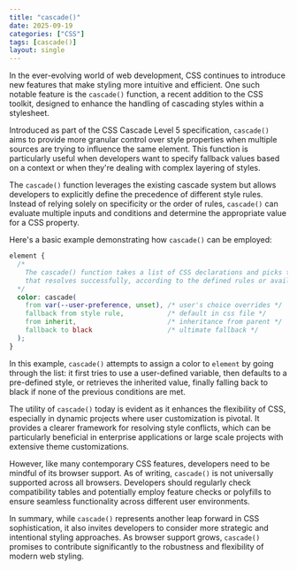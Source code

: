 ```yaml
---
title: "cascade()"
date: 2025-09-19
categories: ["CSS"]
tags: [cascade()]
layout: single
---
```


In the ever-evolving world of web development, CSS continues to introduce new features that make styling more intuitive and efficient. One such notable feature is the `cascade()` function, a recent addition to the CSS toolkit, designed to enhance the handling of cascading styles within a stylesheet.

Introduced as part of the CSS Cascade Level 5 specification, `cascade()` aims to provide more granular control over style properties when multiple sources are trying to influence the same element. This function is particularly useful when developers want to specify fallback values based on a context or when they're dealing with complex layering of styles.

The `cascade()` function leverages the existing cascade system but allows developers to explicitly define the precedence of different style rules. Instead of relying solely on specificity or the order of rules, `cascade()` can evaluate multiple inputs and conditions and determine the appropriate value for a CSS property.

Here's a basic example demonstrating how `cascade()` can be employed:

```css
element {
  /*
    The cascade() function takes a list of CSS declarations and picks the first value 
    that resolves successfully, according to the defined rules or availability.
  */  
  color: cascade(
    from var(--user-preference, unset), /* user's choice overrides */
    fallback from style rule,           /* default in css file */
    from inherit,                       /* inheritance from parent */
    fallback to black                   /* ultimate fallback */
  );
}
```

In this example, `cascade()` attempts to assign a color to `element` by going through the list: it first tries to use a user-defined variable, then defaults to a pre-defined style, or retrieves the inherited value, finally falling back to black if none of the previous conditions are met.

The utility of `cascade()` today is evident as it enhances the flexibility of CSS, especially in dynamic projects where user customization is pivotal. It provides a clearer framework for resolving style conflicts, which can be particularly beneficial in enterprise applications or large scale projects with extensive theme customizations.

However, like many contemporary CSS features, developers need to be mindful of its browser support. As of writing, `cascade()` is not universally supported across all browsers. Developers should regularly check compatibility tables and potentially employ feature checks or polyfills to ensure seamless functionality across different user environments.

In summary, while `cascade()` represents another leap forward in CSS sophistication, it also invites developers to consider more strategic and intentional styling approaches. As browser support grows, `cascade()` promises to contribute significantly to the robustness and flexibility of modern web styling.
